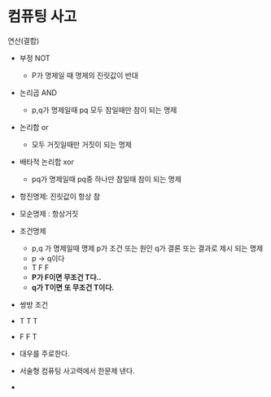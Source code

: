 # 컴퓨팅 사고

연산(결합)

- 부정 NOT 
  - P가 명제일 때 명제의 진릿값이 반대 
- 논리곱 AND
  - p,q가 명제일때 pq 모두 참일때만 참이 되는 명제 
- 논리합 or
  - 모두 거짓일때만 거짓이 되는 명제 
- 배타적 논리합 xor
  - pq가 명제일때 pq중 하나만 참일때 참이 되는 명제 
- 항진명제: 진릿값이 항상 참
- 모순명제 : 항상거짓

- 조건명제 
  - p,q 가 명제일때 명제 p가 조건 또는 원인 q가 결론  또는 결과로 제시 되는 명제 
  - p -> q이다 
  - T F F 
  - **P가 F이면 무조건 T다..** 
  - **q가 T이면 또 무조건 T이다.** 
- 쌍방 조건
- T T T
-  F F T

- 대우를 주로한다. 
- 서술형 컴퓨팅 사고력에서 한문제 낸다. 
- 